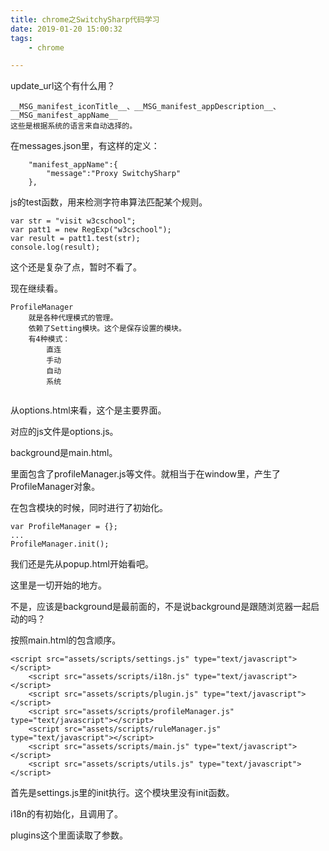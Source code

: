 ```yaml
---
title: chrome之SwitchySharp代码学习
date: 2019-01-20 15:00:32
tags:
	- chrome

---
```




update_url这个有什么用？

```
__MSG_manifest_iconTitle__、__MSG_manifest_appDescription__、__MSG_manifest_appName__
这些是根据系统的语言来自动选择的。
```

在messages.json里，有这样的定义：

```
    "manifest_appName":{
        "message":"Proxy SwitchySharp"
    },
```



js的test函数，用来检测字符串算法匹配某个规则。

```
var str = "visit w3cschool";
var patt1 = new RegExp("w3cschool");
var result = patt1.test(str);
console.log(result);
```



这个还是复杂了点，暂时不看了。



现在继续看。

```
ProfileManager
	就是各种代理模式的管理。
	依赖了Setting模块。这个是保存设置的模块。
	有4种模式：
		直连
		手动
		自动
		系统
		
```



从options.html来看，这个是主要界面。

对应的js文件是options.js。

background是main.html。

里面包含了profileManager.js等文件。就相当于在window里，产生了ProfileManager对象。

在包含模块的时候，同时进行了初始化。

```
var ProfileManager = {};
...
ProfileManager.init();
```



我们还是先从popup.html开始看吧。

这里是一切开始的地方。

不是，应该是background是最前面的，不是说background是跟随浏览器一起启动的吗？

按照main.html的包含顺序。

```
<script src="assets/scripts/settings.js" type="text/javascript"></script>
    <script src="assets/scripts/i18n.js" type="text/javascript"></script>
    <script src="assets/scripts/plugin.js" type="text/javascript"></script>
    <script src="assets/scripts/profileManager.js" type="text/javascript"></script>
    <script src="assets/scripts/ruleManager.js" type="text/javascript"></script>
    <script src="assets/scripts/main.js" type="text/javascript"></script>
    <script src="assets/scripts/utils.js" type="text/javascript"></script>
```

首先是settings.js里的init执行。这个模块里没有init函数。

i18n的有初始化，且调用了。

plugins这个里面读取了参数。

```

```


